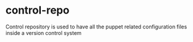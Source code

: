 # control-repo

Control repository is used to have all the puppet related configuration files inside a version control system
